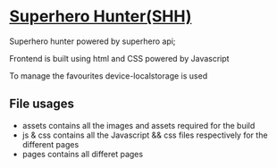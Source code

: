 # [Superhero Hunter(SHH)](https://main--marvelous-daifuku-902a81.netlify.app/)


Superhero hunter powered by superhero api;

Frontend is built using html and CSS powered by Javascript

To manage the favourites device-localstorage is used

## File usages

- assets contains all the images and assets required for the build
- js & css contains all the Javascript && css files respectively  for the different pages
- pages contains all differet pages 

